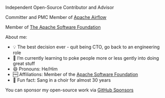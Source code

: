 Independent Open-Source Contributor and Advisor

Committer and PMC Member of [Apache Airflow](https://airflow.apache.org/)

Member of [The Apache Software Foundation](https://www.apache.org/)

About me:

- 💡 The best decision ever - quit being CTO, go back to an engineering role
- 🌱 I’m currently learning to poke people more or less gently into doing great stuff
- 😄 Pronouns: He/Him
- 🆓 Affiliations: Member of the [Apache Software Foundation](https://www.apache.org/)
- 🎤 Fun fact: Sang in a choir for almost 30 years

You can sponsor my open-source work via [GitHub Sponsors](https://github.com/sponsors/potiuk)
